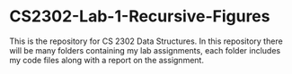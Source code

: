 # CS2302-Lab-1-Recursive-Figures
This is the repository for CS 2302 Data Structures.  In this repository there will be many folders containing my lab assignments, each folder includes my code files along with a report on the assignment.
